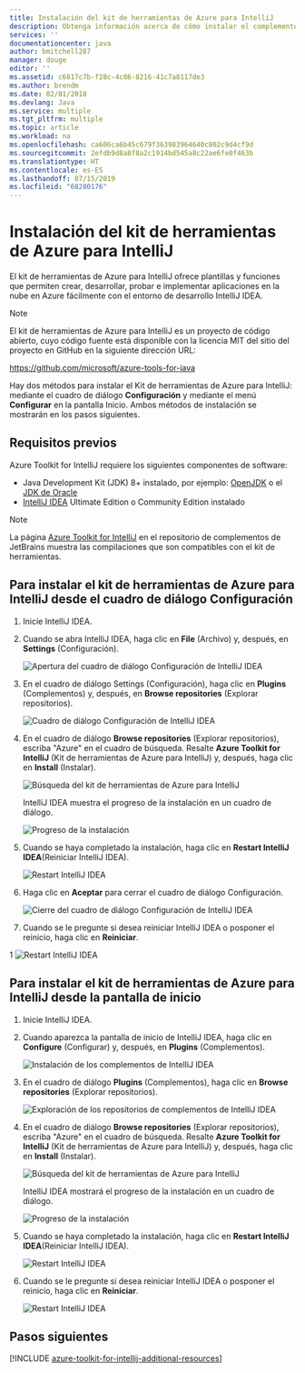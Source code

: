 ```yaml
---
title: Instalación del kit de herramientas de Azure para IntelliJ
description: Obtenga información acerca de cómo instalar el complemento del kit de herramientas de Azure para IntelliJ para crear e implementar aplicaciones en la nube en Azure.
services: ''
documentationcenter: java
author: bmitchell287
manager: douge
editor: ''
ms.assetid: c6817c7b-f28c-4c06-8216-41c7a8117de3
ms.author: brendm
ms.date: 02/01/2018
ms.devlang: Java
ms.service: multiple
ms.tgt_pltfrm: multiple
ms.topic: article
ms.workload: na
ms.openlocfilehash: ca606ca6b45c679f363983964640c802c9d4cf9d
ms.sourcegitcommit: 2efdb9d8a8f8a2c1914bd545a8c22ae6fe0f463b
ms.translationtype: HT
ms.contentlocale: es-ES
ms.lasthandoff: 07/15/2019
ms.locfileid: "68280176"
---
```

# <a name="installing-the-azure-toolkit-for-intellij"></a>Instalación del kit de herramientas de Azure para IntelliJ

El kit de herramientas de Azure para IntelliJ ofrece plantillas y funciones que permiten crear, desarrollar, probar e implementar aplicaciones en la nube en Azure fácilmente con el entorno de desarrollo IntelliJ IDEA.

> [!NOTE] 
> 
> El kit de herramientas de Azure para IntelliJ es un proyecto de código abierto, cuyo código fuente está disponible con la licencia MIT del sitio del proyecto en GitHub en la siguiente dirección URL: 
> 
> <https://github.com/microsoft/azure-tools-for-java> 
> 

Hay dos métodos para instalar el Kit de herramientas de Azure para IntelliJ: mediante el cuadro de diálogo **Configuración** y mediante el menú **Configurar** en la pantalla Inicio. Ambos métodos de instalación se mostrarán en los pasos siguientes.

## <a name="prerequisites"></a>Requisitos previos

Azure Toolkit for IntelliJ requiere los siguientes componentes de software:

* Java Development Kit (JDK) 8+ instalado, por ejemplo: [OpenJDK](https://openjdk.java.net/) o el [JDK de Oracle](https://www.oracle.com/technetwork/java/javase/downloads/index.html)
* [IntelliJ IDEA](https://www.jetbrains.com/idea/download/) Ultimate Edition o Community Edition instalado

> [!NOTE]
> 
> La página [Azure Toolkit for IntelliJ](https://plugins.jetbrains.com/plugin/8053) en el repositorio de complementos de JetBrains muestra las compilaciones que son compatibles con el kit de herramientas.
> 

<!--
> [!IMPORTANT]
> 
> If you are using the Azure Toolkit for IntelliJ on Windows, the toolkit requires installing the Azure SDK 2.9.6 or later in order to use the Azure emulator. You have two options for installing the Azure SDK:
> 
> * You can download and install the Azure SDK by using the [Web Platform Installer (WebPI)](http://go.microsoft.com/fwlink/?LinkID=252838).
> * If you do not have the Azure SDK installed when you create your first Azure deployment project, you will be prompted to automatically download install the requisite version of the Azure SDK.
> 
> Note that the Azure SDK is only required on Windows.
> 
-->


## <a name="to-install-the-azure-toolkit-for-intellij-from-the-settings-dialog-box"></a>Para instalar el kit de herramientas de Azure para IntelliJ desde el cuadro de diálogo Configuración

1. Inicie IntelliJ IDEA.

1. Cuando se abra IntelliJ IDEA, haga clic en **File** (Archivo) y, después, en **Settings** (Configuración).
   
   ![Apertura del cuadro de diálogo Configuración de IntelliJ IDEA][01a]

1. En el cuadro de diálogo Settings (Configuración), haga clic en **Plugins** (Complementos) y, después, en **Browse repositories** (Explorar repositorios).
   
   ![Cuadro de diálogo Configuración de IntelliJ IDEA][02a]

1. En el cuadro de diálogo **Browse repositories** (Explorar repositorios), escriba "Azure" en el cuadro de búsqueda. Resalte **Azure Toolkit for IntelliJ** (Kit de herramientas de Azure para IntelliJ) y, después, haga clic en **Install** (Instalar).
   
   ![Búsqueda del kit de herramientas de Azure para IntelliJ][03]
   
   IntelliJ IDEA muestra el progreso de la instalación en un cuadro de diálogo.
   
   ![Progreso de la instalación][04]

1. Cuando se haya completado la instalación, haga clic en **Restart IntelliJ IDEA**(Reiniciar IntelliJ IDEA).
   
   ![Restart IntelliJ IDEA][05]

1. Haga clic en **Aceptar** para cerrar el cuadro de diálogo Configuración.
   
   ![Cierre del cuadro de diálogo Configuración de IntelliJ IDEA][06]

1. Cuando se le pregunte si desea reiniciar IntelliJ IDEA o posponer el reinicio, haga clic en **Reiniciar**.
   
1   ![Restart IntelliJ IDEA][07]

## <a name="to-install-the-azure-toolkit-for-intellij-from-the-start-screen"></a>Para instalar el kit de herramientas de Azure para IntelliJ desde la pantalla de inicio

1. Inicie IntelliJ IDEA.

1. Cuando aparezca la pantalla de inicio de IntelliJ IDEA, haga clic en **Configure** (Configurar) y, después, en **Plugins** (Complementos).
   
   ![Instalación de los complementos de IntelliJ IDEA][01b]

1. En el cuadro de diálogo **Plugins** (Complementos), haga clic en **Browse repositories** (Explorar repositorios).
   
   ![Exploración de los repositorios de complementos de IntelliJ IDEA][02b]

1. En el cuadro de diálogo **Browse repositories** (Explorar repositorios), escriba "Azure" en el cuadro de búsqueda. Resalte **Azure Toolkit for IntelliJ** (Kit de herramientas de Azure para IntelliJ) y, después, haga clic en **Install** (Instalar).
   
   ![Búsqueda del kit de herramientas de Azure para IntelliJ][03]
   
   IntelliJ IDEA mostrará el progreso de la instalación en un cuadro de diálogo.
   
   ![Progreso de la instalación][04]

1. Cuando se haya completado la instalación, haga clic en **Restart IntelliJ IDEA**(Reiniciar IntelliJ IDEA).
   
   ![Restart IntelliJ IDEA][05]

1. Cuando se le pregunte si desea reiniciar IntelliJ IDEA o posponer el reinicio, haga clic en **Reiniciar**.
   
   ![Restart IntelliJ IDEA][07]

## <a name="next-steps"></a>Pasos siguientes

[!INCLUDE [azure-toolkit-for-intellij-additional-resources](../includes/azure-toolkit-for-intellij-additional-resources.md)]

<!-- URL List -->

<!-- IMG List -->

[01a]: media/azure-toolkit-for-intellij-installation/01-intellij-file-settings.png
[01b]: media/azure-toolkit-for-intellij-installation/01-intellij-configure-dropdown.png
[02a]: media/azure-toolkit-for-intellij-installation/02-intellij-settings-dialog.png
[02b]: media/azure-toolkit-for-intellij-installation/02-intellij-plugins-dialog.png
[03]: media/azure-toolkit-for-intellij-installation/03-intellij-browse-repositories.png
[04]: media/azure-toolkit-for-intellij-installation/04-install-progress.png
[05]: media/azure-toolkit-for-intellij-installation/05-restart-intellij.png
[06]: media/azure-toolkit-for-intellij-installation/06-intellij-settings-dialog.png
[07]: media/azure-toolkit-for-intellij-installation/07-restart-intellij.png
